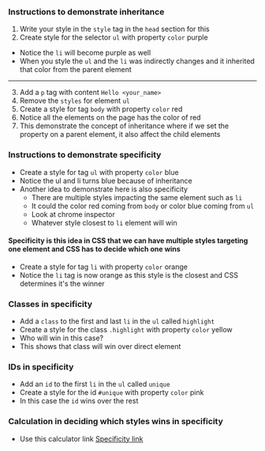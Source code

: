 ### Instructions to demonstrate inheritance
1. Write your style in the `style` tag in the `head` section for this
2. Create style for the selector `ul` with property `color` purple
  * Notice the `li` will become purple as well
  * When you style the `ul` and the `li` was indirectly changes and it inherited that color from the parent element
---

3. Add a `p` tag with content `Hello <your_name>`
4. Remove the `styles` for element `ul`
5. Create a style for tag `body` with property `color` red
6. Notice all the elements on the page has the color of red
7. This demonstrate the concept of inheritance where if we set the property on a parent element, it also affect the child elements


### Instructions to demonstrate specificity
* Create a style for tag `ul` with property `color` blue
* Notice the ul and li turns blue because of inheritance
* Another idea to demonstrate here is also specificity
  * There are multiple styles impacting the same element such as `li`
  * It could the color red coming from `body` or color blue coming from `ul`
  * Look at chrome inspector
  * Whatever style closest to `li` element will win

#### Specificity is this idea in CSS that we can have multiple styles targeting one element and CSS has to decide which one wins
* Create a style for tag `li` with property `color` orange
* Notice the `li` tag is now orange as this style is the closest and CSS determines it's the winner

### Classes in specificity
* Add a `class` to the first and last `li` in the `ul` called `highlight`
* Create a style for the class `.highlight` with property `color` yellow
* Who will win in this case?
* This shows that class will win over direct element

### IDs in specificity
* Add an `id` to the first `li` in the `ul` called `unique`
* Create a style for the id `#unique` with property `color` pink
* In this case the `id` wins over the rest

### Calculation in deciding which styles wins in specificity
* Use this calculator link [Specificity link](https://specificity.keegan.st)

